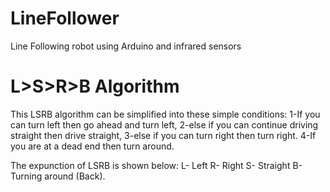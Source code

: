 # LineFollower
Line Following robot using Arduino and infrared sensors

# L>S>R>B Algorithm
This LSRB algorithm can be simplified into these simple conditions:
1-If you can turn left then go ahead and turn left,
2-else if you can continue driving straight then drive straight,
3-else if you can turn right then turn right.
4-If you are at a dead end then turn around.

The expunction of LSRB is shown below:
L- Left
R- Right
S- Straight
B- Turning around (Back).
